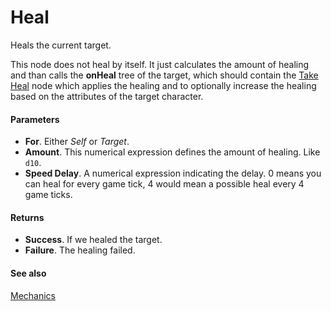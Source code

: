 # Heal

Heals the current target.

This node does not heal by itself. It just calculates the amount of healing and than calls the **onHeal** tree of the target, which should contain the [Take Heal](take_heal.md) node which applies the healing and to optionally increase the healing based on the attributes of the target character.

#### Parameters

* **For**. Either *Self* or *Target*.
* **Amount**. This numerical expression defines the amount of healing. Like ```d10```.
* **Speed Delay**. A numerical expression indicating the delay. 0 means you can heal for every game tick, 4 would mean a possible heal every 4 game ticks.

#### Returns

* **Success**. If we healed the target.
* **Failure**. The healing failed.

#### See also

[Mechanics](../nodegraph/mechanics.md)